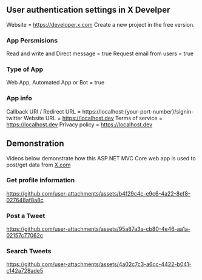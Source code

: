 ## User authentication settings in X Develper
Website = https://developer.x.com 
Create a new project in the free version.
### App Persmisions
Read and write and Direct message = true
Request email from users = true

### Type of App
Web App, Automated App or Bot = true

### App info
Callback URI / Redirect URL = https://localhost:{your-port-number}/signin-twitter
Website URL = https://localhost.dev
Terms of service = https://localhost.dev
Privacy policy = https://localhost.dev

## Demonstration
Videos below demonstrate how this ASP.NET MVC Core web app is used to post/get data from [X.com](https://x.com/)

### Get profile information
https://github.com/user-attachments/assets/b4f29c4c-e9c6-4a22-8ef8-027648af8a8c

### Post a Tweet
https://github.com/user-attachments/assets/95a87a3a-cb80-4e46-aa1a-02157c77062c

### Search Tweets
https://github.com/user-attachments/assets/4a02c7c3-a6cc-4422-b041-c142a728ade5

